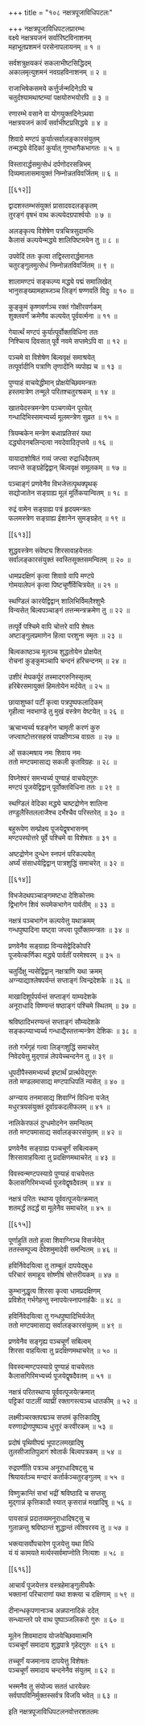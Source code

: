 +++
title = "१०८ नक्षत्रपूजाविधिपटलः"

+++
नक्षत्रपूजाविधिपटलप्रारम्भः  
वक्ष्ये नक्षत्रयजनं सर्वारिष्टविनाशनम्  
महाभूतप्रशमनं परसेनापलायनम् ॥ १ ॥


सर्वशत्रुक्षयकरं सकलाभीष्टसिद्धिदम्  
अकालमृत्युशमनं नवग्रहविनाशनम् ॥ २ ॥


राजाभिषेकसमये कर्त्तुर्जन्मदिनेऽपि च  
चतुर्दश्यामथाष्टम्यां पक्षयोरुभयोरपि ॥ ३ ॥


रणारम्भे वसाने वा योगयुक्तदिनेऽथवा  
नक्षत्रयजनं कार्यं सर्वाभीष्टप्रसिद्धये ॥ ४ ॥


शिवाग्रे मण्टपं कुर्यात्सर्वालङ्कारसंयुतम्  
तन्मद्ध्ये वेदिकां कुर्यात् गुणभागैकभागतः ॥ ५ ॥


विस्तारार्द्धसमुत्सेधं दर्पणोदरसन्निभम्  
दिव्यमालासमायुक्तं निम्नोन्नतविवर्जितम् ॥ ६ ॥



[[६१२]]  

द्वादशस्तम्भसंयुक्तं प्रासादवदलङ्कृतम्  
तुरङ्गं वृषभं वाथ कल्पयेदग्रपार्श्वयोः ॥ ७ ॥


अलङ्कृत्य विशेषेण पत्रचित्रसुदामभिः  
कैलासं कल्पयेन्मद्ध्ये शालिपिष्टमयेन तु ॥ ८ ॥


उपवेदिं ततः कृत्वा तद्विस्तारार्द्धमानतः  
चतुरङ्गुलमुत्सेधं निम्नोन्नतविवर्जितम् ॥ ९ ॥


शालामण्टपं सङ्कल्प्य मद्ध्ये पद्मं समालिखेत्  
भानुसङ्ख्यामहाब्जञ्च लिङ्गं षण्णवतिं विदुः ॥ १० ॥


कुङ्कुमं कृष्णवर्णञ्च रक्तं गोक्षीरवर्णकम्  
शुक्लवर्णं क्रमेणैव कल्पयेत् पूर्ववर्त्मना ॥ ११ ॥


गेयार्त्थं मण्टपं कुर्यात्पूर्वोक्तविधिना ततः  
निश्चित्य दिवसात् पूर्वे नवमे सप्तमेऽपि वा ॥ १२ ॥


पञ्चमे वा विशेषेण बिल्ववृक्षं समाश्रयेत्  
तत्पूर्वादीनि पत्राणि तृणादीनि व्यपोह्य च ॥ १३ ॥


पुण्याहं वाचयेद्धीमान् प्रोक्षयेच्छिवमन्त्रतः  
हस्तमात्रेण तन्मूले परितश्चतुरश्रकम् ॥ १४ ॥


खातयेदस्त्रमन्त्रेण पञ्चगव्येन पूरयेत्  
गन्धादिभिस्समभ्यर्च्य मूलमन्त्रेण सुव्रत ॥ १५ ॥


त्रियम्बकेन मन्त्रेण बध्वाप्रतिसरं यथा  
दद्ध्योदनबलिन्दत्वा नवदेवादितृप्तये ॥ १६ ॥


यायादाशोषितं गव्यं जप्त्वा रुद्राधिदैवतम्  
जपान्ते सङ्ग्रहेद्विद्वान् बिल्ववृक्षं समूलकम् ॥ १७ ॥


पञ्चाङ्गं प्रणवेनैव विभजेत्तत्पृथक्पृथक्  
सद्योजातेन सङ्ग्राह्य मूलं मूर्तिकयान्वितम् ॥ १८ ॥


रुद्रं वामेन सङ्ग्राह्य पत्रं हृदयमन्त्रतः  
फलमस्त्रेण सङ्ग्राह्य ईशानेन सुमङ्ग्रहेत् ॥ १९ ॥



[[६१३]]  

शुद्धवस्त्रेण संवेष्ट्य शिरसावाहयेत्ततः  
सर्वालङ्कारसंयुक्तं स्वस्तिसूक्तसमन्वितम् ॥ २० ॥


धामप्रदक्षिणं कृत्वा शिवाग्रे वापि मण्टपे  
गोमयालेपनं कृत्वा पिष्टचूर्णैर्विचित्रयेत् ॥ २१ ॥


स्थण्डिलं कारयेद्विद्वान् शालिभिर्विमलैश्शुभैः  
विन्यसेत् बिल्वपञ्चाङ्गं तत्तन्मन्त्रक्रमेण तु ॥ २२ ॥


तत्पूर्वे पश्चिमे वापि चोत्तरे वापि शेषतः  
अष्टाङ्गुलप्रमाणेन हित्वा परशुना स्मृतः ॥ २३ ॥


बिल्वकाष्ठञ्च मूलञ्च शुद्धतोयेन प्रोक्षयेत्  
रोचनां कुङ्कुमञ्चापि चन्दनं हरिचन्दनम् ॥ २४ ॥


उशीरं मेघकर्पूरं तस्मादगरुनिस्सृतम्  
हरिबेरसमायुक्तं हिमतोयेन मर्दयेत् ॥ २५ ॥


छायाशुष्कां पटीं कृत्वा पत्रपुष्पफलादिकम्  
गृहीत्वा नवभाण्डे तु मुखं वस्त्रेण वेष्टयेत् ॥ २६ ॥


ऋचाभ्यर्च्य षडङ्गेन चामृती करणं कुरु  
जप्त्वाष्टोत्तरसहस्रं पापक्षीणञ्च वाग्रतः ॥ २७ ॥


ओं सकल्मषाय नमः शिवाय नमः  
ततो मण्टपमासाद्य सकली कृतविग्रहः ॥ २८ ॥


विघ्नेश्वरं समभ्यर्च्य पुण्याहं वाचयेद्गुरुः  
मण्टपं पूजयेद्विद्वान् पूर्वोक्तविधिना ततः ॥ २९ ॥


स्थण्डिलं वेदिका मद्ध्ये चाष्टद्रोणेन शालिना  
तण्डुलैस्तिललाजैश्च दर्भैश्चैव परिस्तरेत् ॥ ३० ॥


बहुरूपेण सम्प्रोक्ष्य पूजयेद्वृषभासनम्  
मण्टपस्योत्तरे पूर्वे पश्चिमे वा विशेषतः ॥ ३१ ॥


अष्टद्रोणेन दुन्धेन स्नपनं परिकल्पयेत्  
अर्घ्यं संसाधयेद्विद्वान् पात्रशुद्धिं समाचरेत् ॥ ३२ ॥



[[६१४]]  

विभजेदथपञ्चाङ्गमष्टधा देशिकोत्तमः  
द्विभागेन शिवं रूपमेकभागेन पार्वतीम् ॥ ३३ ॥


नक्षत्रं पञ्चभागेन कल्पयेत्तु यथाक्रमम्  
गन्धपुष्पादिना यष्ट्वा जप्त्वा पूर्वोक्तमन्त्रतः ॥ ३४ ॥


प्रणवेनैव सङ्ग्राह्य विन्यसेद्वेदिकोपरि  
पूजयेत्कर्णिका मद्ध्ये पार्वतीं परमेश्वरम् ॥ ३५ ॥


चतुर्दिक्षु न्यसेद्विद्वान् नक्षत्राणि यथा क्रमम्  
अग्न्याद्याश्लेषपर्यन्तं सप्ताङ्गं त्विन्द्रदेशके ॥ ३६ ॥


माखादिशूर्पपर्यन्तं सप्ताङ्गं याम्यदेशके  
अनूराधादि विष्ण्वन्तं षष्ठाङ्गं पश्चिमे स्थितम् ॥ ३७ ॥


श्रविष्ठादिभरण्यन्तं सप्ताङ्गं सौम्यदेशके  
सङ्कल्प्याभ्यर्च्य गन्धाद्यैस्तत्तन्मन्त्रेण देशिकः ॥ ३८ ॥


ततो गर्भगृहं गत्वा लिङ्गशुद्धिं समाचरेत्  
निवेदयेत्तु मुद्गान्नं लेपयेच्चन्दनेन तु ॥ ३९ ॥


धूपदीपैस्समभ्यर्च्य इष्टार्थं प्रार्त्थयेद्गुरुः  
ततो मण्डलमासाद्य मण्टपाधिपतिं न्यसेत् ॥ ४० ॥


अग्न्याय तनमासाद्य शिवाग्निं विधिना यजेत्  
मधुरत्रयसंयुक्तं दूर्वाग्रकदलीफलम् ॥ ४१ ॥


नालिकेरफलं दुग्धमोदनेन समन्वितम्  
ततो मण्टपमासाद्य सर्वालङ्कारसंयुतम् ॥ ४२ ॥


प्रणवेनैव सङ्ग्राह्य पञ्चचूर्णं सबिल्वकम्  
शिरसावाहयित्वा तु प्रदक्षिणमथाचरेत् ॥ ४३ ॥


विवस्वन्मण्टपस्याग्रे पुण्याहं वाचयेत्ततः  
कैलासगिरिमभ्यर्च्य पूजयेद्वृषदैवतम् ॥ ४४ ॥


नक्षत्रं परितः स्थाप्य पूर्ववत्पूजयेत्क्रमात्  
शतमर्द्धं तदर्द्धं वा मूलेनैव समाचरेत् ॥ ४५ ॥



[[६१५]]  

पूर्णाहुतिं ततो हुत्वा शिवाग्निञ्च विसर्जयेत्  
ततस्सम्पूज्य देवेशमुमादेवी समन्वितम् ॥ ४६ ॥


हविर्निवेदयित्वा तु ताम्बूलं दापयेद्बुधः  
परिचारं समाहूय सोष्णीषं सोत्तरीयकम् ॥ ४७ ॥


कुम्भानुद्धृत्य शिरसा कृत्वा धामप्रदक्षिणम्  
प्रविशेत् गर्भगेहन्तु स्नापयेत्स्नापनार्हकैः ॥ ४८ ॥


हविर्निवेदयित्वा तु गन्धपुष्पादिभिर्यजेत्  
ततो मण्टपमासाद्य सर्वालङ्कारसंयुतम् ॥ ४९ ॥


प्रणवेनैव सङ्गृह्य पञ्चचूर्णं सबिल्वम्  
शिरसा वाहयित्वा तु प्रदक्षिणमथाचरेत् ॥ ५० ॥


विवस्वन्मण्टपस्याग्रे पुण्याहं वाचयेत्ततः  
कैलासगिरिमभ्यर्च्य पूजयेद्वृषदैवतम् ॥ ५१ ॥


नक्षत्रं परितस्थाप्य पूर्ववत्पूजयेत्क्रमात्  
पट्टिकां पाटलीं व्याघ्रीं रक्तागस्त्यञ्च धातकीम् ॥ ५२ ॥


लक्ष्मीञ्चरक्तपद्मञ्च सप्तमं कृत्तिकादिषु  
वरुणाद्रोणपुष्पञ्च धुत्तूरं करवीरकम् ॥ ५३ ॥


प्रदोषं पृथिवीपद्मं भूपाटलमखादिषु  
तुलसीजातिपुन्नागं श्वेतार्कं बिल्वपत्रकम् ॥ ५४ ॥


रुद्रपर्णीति पत्रञ्च अनूराधादिषट्सु च  
श्रियावर्तञ्च मन्दारं कर्तार्कञ्चतुरङ्गुलम् ॥ ५५ ॥


विष्णुक्रान्तिं सभां भद्रीं श्रविष्ठादि च सप्तसु  
मुद्गान्नं कृत्तिकादौ स्यात् कृसरान्नं मखादिषु ॥ ५६ ॥


पायसान्नं प्रदातव्यमनूराधादिषट्सु च  
गुलान्नन्तु श्रविष्ठान्तं शुद्धान्तं त्वीश्वरस्य तु ॥ ५७ ॥


भक्त्यासर्वोपचारेण पूजयेत्तु यथा विधि  
यं यं कामयते मर्त्यस्सर्वमाप्नोति नित्यशः ॥ ५८ ॥



[[६१६]]  

आचार्यं पूजयेत्तत्र वस्त्रहेमाङ्गुलीयकैः  
भक्तानां परिचाराणां यथा शक्त्या च दक्षिणाम् ॥ ५९ ॥


दीनान्धकृपणानाञ्च अन्नपानादिकं ददेत्  
सन्ध्यान्तरे परे वाथ पुष्पाञ्जलिकरो गुरुः ॥ ६० ॥


मूलेन शिवमादाय योजयेच्छिवमात्मनि  
पञ्चचूर्णं समादाय शुद्धपात्रे गृहेद्गुरुः ॥ ६१ ॥


तच्चूर्णं यजमानाय दापयेत्तु विशेषतः  
पञ्चचूर्णं समादाय चन्दनेनैव संयुतम् ॥ ६२ ॥


भस्मनैव तु संयोज्य सततं धारयेन्नरः  
सर्वपापविनिर्मुक्तस्सर्वत्र विजयि भवेत् ॥ ६३ ॥


इति नक्षत्रपूजाविधिपटलनवोत्तरशततमः  

